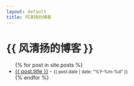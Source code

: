 ```yaml
---
layout: default
title: 风清扬的博客
---
```


<h1>{{ 风清扬的博客 }}</h1>

<ul>
  {% for post in site.posts %}
    <li>
      <a href="{{ post.url }}">{{ post.title }}</a> - <small>{{ post.date | date: "%Y-%m-%d" }}</small>
    </li>
  {% endfor %}
</ul>
